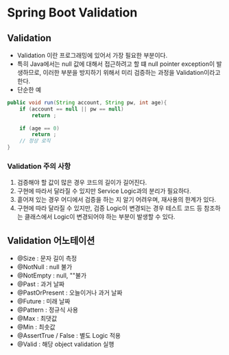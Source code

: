 # Spring Boot Validation
## Validation 
- Validation 이란 프로그래밍에 있어서 가장 필요한 부분이다.
- 특히 Java에서는 null 값에 대해서 접근하려고 할 떄 null pointer exception이 발생하므로,
이러한 부분을 방지하기 위해서 미리 검증하는 과정을 Validation이라고 한다.
- 단순한 예
```java
public void run(String account, String pw, int age){
    if (account == null || pw == null)
        return ;
    
    if (age == 0)
        return ;
    // 정상 로직
}
```
### Validation 주의 사항
1. 검증해야 할 값이 많은 경우 코드의 길이가 길어진다.
2. 구현에 따라서 달라질 수 있지만 Service Logic과의 분리가 필요하다.
3. 흩어져 있는 경우 어디에서 검증을 하는 지 알기 어려우며, 재사용의 한계가 있다.
4. 구현에 따라 달라질 수 있지만, 검증 Logic이 변경되는 경우 테스트 코드 등 참조하는 클래스에서 Logic이 변경되어야 하는 부분이 발생할 수 있다.


## Validation 어노테이션
- @Size : 문자 길이 측정
- @NotNull : null 불가
- @NotEmpty : null, ""불가
- @Past : 과거 날짜
- @PastOrPresent : 오늘이거나 과거 날짜
- @Future : 미래 날짜
- @Pattern : 정규식 사용
- @Max : 최댓값
- @Min : 최솟값
- @AssertTrue / False : 별도 Logic 적용
- @Valid : 해당 object validation 실행

